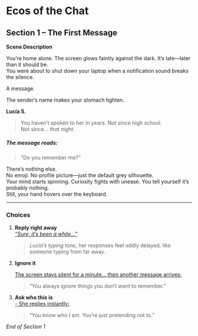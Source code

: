 # Ecos of the Chat  
## Section 1 – The First Message

**Scene Description**

You’re home alone. The screen glows faintly against the dark. It’s late—later than it should be.  
You were about to shut down your laptop when a notification sound breaks the silence.

A message.

The sender’s name makes your stomach tighten.

 **Lucía S.**

>You haven’t spoken to her in years. Not since high school.  
Not since… *that night.*

##### The message reads:

> “Do you remember me?”

There’s nothing else.  
No emoji. No profile picture—just the default grey silhouette.  
Your mind starts spinning. Curiosity fights with unease. You tell yourself it’s probably nothing.  
Still, your hand hovers over the keyboard.

---

###  Choices

1. **Reply right away**  
   [_“Sure, it’s been a while...”_](/Final%20Proyect/section2_nights.md)  
   > *Lucía’s typing tone,* her responses feel oddly delayed, like someone typing from far away.

2. **Ignore it** 

   [The screen stays silent for a minute… then another message arrives:  ](/Final%20Proyect/section2A_nights.md)
     > “You always ignore things you don’t want to remember.”

3. **Ask who this is**  
   [- She replies instantly:  ](/Final%20Proyect/section2B_nights.md)
     > “You know who I am. You’re just pretending not to.”



*End of Section 1*
